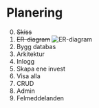 # Planering

0. ~~Skiss~~
1.  ~~ER-diagram~~
![ER-diagram](misc/icon48.png "ER-diagram")
2.  Bygg databas
3. Arkitektur
4. Inlogg
5. Skapa ene invest
6. Visa alla
7. CRUD
8. Admin
9. Felmeddelanden
